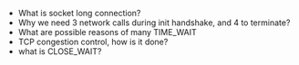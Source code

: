 * What is socket long connection?
* Why we need 3 network calls during init handshake, and 4 to terminate? 
* What are possible reasons of many TIME_WAIT
* TCP congestion control, how is it done?
* what is CLOSE_WAIT?

